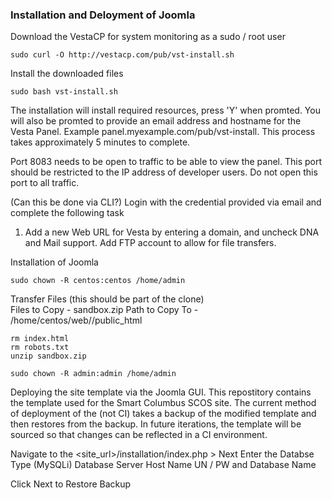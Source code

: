 ### Installation and Deloyment of Joomla

Download the VestaCP for system monitoring as a sudo / root user

	sudo curl -O http://vestacp.com/pub/vst-install.sh
	
Install the downloaded files

	sudo bash vst-install.sh
	
The installation will install required resources, press 'Y' when promted. You will also be promted to provide an email address and hostname for the Vesta Panel. Example panel.myexample.com/pub/vst-install. This process takes approximately 5 minutes to complete.

Port 8083 needs to be open to traffic to be able to view the panel. This port should be restricted to the IP address of developer users. Do not open this port to all traffic.

(Can this be done via CLI?)
Login with the credential provided via email and complete the following task
1. Add a new Web URL for Vesta by entering a domain, and uncheck DNA and Mail support. Add FTP account to allow for file transfers.

Installation of Joomla

	sudo chown -R centos:centos /home/admin
	
Transfer Files (this should be part of the clone)	
Files to Copy - sandbox.zip
Path to Copy To - /home/centos/web/<site>/public_html

	rm index.html
	rm robots.txt
	unzip sandbox.zip
	
	sudo chown -R admin:admin /home/admin
		
Deploying the site template via the Joomla GUI.
This repostitory contains the template used for the Smart Columbus SCOS site. The current method of deployment of the (not CI) takes a backup of the modified template and then restores from the backup. In future iterations, the template will be sourced so that changes can be reflected in a CI environment.

Navigate to the <site_url>/installation/index.php > Next
Enter the Databse Type (MySQLi)
Database Server Host Name 
UN / PW and Database Name

Click Next to Restore Backup

